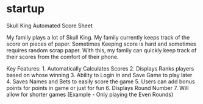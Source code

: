 # startup
Skull King Automated Score Sheet

My family plays a lot of Skull King. My family currently keeps track of the score 
on pieces of paper. Sometimes Keeping score is hard and sometimes requires random 
scrap paper. With this, my family can quickly keep track of their scores from the comfort
of their phone. 

Key Features:
    1. Automatically Calculates Scores
    2. Displays Ranks players based on whose winning
    3. Ability to Login in and Save Game to play later
    4. Saves Names and Bets to easily score the game
    5. Users can add bonus points for points in game or just for fun
    6. Displays Round Number
    7. Will allow for shorter games
       (Example - Only playing the Even Rounds)

